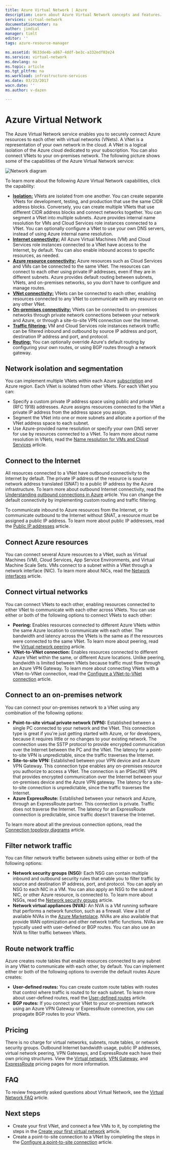 ```yaml
---
title: Azure Virtual Network | Azure
description: Learn about Azure Virtual Network concepts and features.
services: virtual-network
documentationcenter: na
author: jimdial
manager: timlt
editor: ''
tags: azure-resource-manager

ms.assetid: 9633de4b-a867-4ddf-be3c-a332edf02e24
ms.service: virtual-network
ms.devlang: na
ms.topic: article
ms.tgt_pltfrm: na
ms.workload: infrastructure-services
ms.date: 03/23/2017
wacn.date: ''
ms.author: v-dazen

---
```

# Azure Virtual Network

The Azure Virtual Network service enables you to securely connect Azure resources to each other with virtual networks (VNets). A VNet is a representation of your own network in the cloud. A VNet is a logical isolation of the Azure cloud dedicated to your subscription. You can also connect VNets to your on-premises network. The following picture shows some of the capabilities of the Azure Virtual Network service:

![Network diagram](./media/virtual-networks-overview/virtual-network-overview.png)

To learn more about the following Azure Virtual Network capabilities, click the capability:

- **[Isolation:](#isolation)** VNets are isolated from one another. You can create separate VNets for development, testing, and production that use the same CIDR address blocks. Conversely, you can create multiple VNets that use different CIDR address blocks and connect networks together. You can segment a VNet into multiple subnets. Azure provides internal name resolution for VMs and Cloud Services role instances connected to a VNet. You can optionally configure a VNet to use your own DNS servers, instead of using Azure internal name resolution.
- **[Internet connectivity:](#internet)** All Azure Virtual Machines (VM) and Cloud Services role instances connected to a VNet have access to the Internet, by default. You can also enable inbound access to specific resources, as needed.
- **[Azure resource connectivity:](#within-vnet)** Azure resources such as Cloud Services and VMs can be connected to the same VNet. The resources can connect to each other using private IP addresses, even if they are in different subnets. Azure provides default routing between subnets, VNets, and on-premises networks, so you don't have to configure and manage routes.
- **[VNet connectivity:](#connect-vnets)** VNets can be connected to each other, enabling resources connected to any VNet to communicate with any resource on any other VNet.
- **[On-premises connectivity:](#connect-on-premises)** VNets can be connected to on-premises networks through private network connections between your network and Azure, or through a site-to-site VPN connection over the Internet.
- **[Traffic filtering:](#filtering)** VM and Cloud Services role instances network traffic can be filtered inbound and outbound by source IP address and port, destination IP address and port, and protocol.
- **[Routing:](#routing)** You can optionally override Azure's default routing by configuring your own routes, or using BGP routes through a network gateway.

## <a name = "isolation"></a>Network isolation and segmentation

You can implement multiple VNets within each Azure [subscription](../azure-glossary-cloud-terminology.md?toc=%2fvirtual-network%2ftoc.json#subscription) and Azure region. Each VNet is isolated from other VNets. For each VNet you can:

- Specify a custom private IP address space using public and private (RFC 1918) addresses. Azure assigns resources connected to the VNet a private IP address from the address space you assign.
- Segment the VNet into one or more subnets and allocate a portion of the VNet address space to each subnet.
- Use Azure-provided name resolution or specify your own DNS server for use by resources connected to a VNet. To learn more about name resolution in VNets, read the [Name resolution for VMs and Cloud Services](virtual-networks-name-resolution-for-vms-and-role-instances.md) article.

## <a name = "internet"></a>Connect to the Internet
All resources connected to a VNet have outbound connectivity to the Internet by default. The private IP address of the resource is source network address translated (SNAT) to a public IP address by the Azure infrastructure. To learn more about outbound Internet connectivity, read the [Understanding outbound connections in Azure](../load-balancer/load-balancer-outbound-connections.md?toc=%2fvirtual-network%2ftoc.json#standalone-vm-with-no-instance-level-public-ip-address) article. You can change the default connectivity by implementing custom routing and traffic filtering.

To communicate inbound to Azure resources from the Internet, or to communicate outbound to the Internet without SNAT, a resource must be assigned a public IP address. To learn more about public IP addresses, read the [Public IP addresses](virtual-network-public-ip-address.md) article.

## <a name="within-vnet"></a>Connect Azure resources
You can connect several Azure resources to a VNet, such as Virtual Machines (VM), Cloud Services, App Service Environments, and Virtual Machine Scale Sets. VMs connect to a subnet within a VNet through a network interface (NIC). To learn more about NICs, read the [Network interfaces](virtual-network-network-interface.md) article.

## <a name="connect-vnets"></a>Connect virtual networks

You can connect VNets to each other, enabling resources connected to either VNet to communicate with each other across VNets. You can use either or both of the following options to connect VNets to each other:

- **Peering:** Enables resources connected to different Azure VNets within the same Azure location to communicate with each other. The bandwidth and latency across the VNets is the same as if the resources were connected to the same VNet. To learn more about peering, read the [Virtual network peering](virtual-network-peering-overview.md) article.
- **VNet-to-VNet connection:** Enables resources connected to different Azure VNet within the same, or different Azure locations. Unlike peering, bandwidth is limited between VNets because traffic must flow through an Azure VPN Gateway. To learn more about connecting VNets with a VNet-to-VNet connection, read the [Configure a VNet-to-VNet connection](../vpn-gateway/vpn-gateway-howto-vnet-vnet-resource-manager-portal.md?toc=%2fvirtual-network%2ftoc.json) article.

## <a name="connect-on-premises"></a>Connect to an on-premises network

You can connect your on-premises network to a VNet using any combination of the following options:

- **Point-to-site virtual private network (VPN):** Established between a single PC connected to your network and the VNet. This connection type is great if you're just getting started with Azure, or for developers, because it requires little or no changes to your existing network. The connection uses the SSTP protocol to provide encrypted communication over the Internet between the PC and the VNet. The latency for a point-to-site VPN is unpredictable, since the traffic traverses the Internet.
- **Site-to-site VPN:** Established between your VPN device and an Azure VPN Gateway. This connection type enables any on-premises resource you authorize to access a VNet. The connection is an IPSec/IKE VPN that provides encrypted communication over the Internet between your on-premises device and the Azure VPN gateway. The latency for a site-to-site connection is unpredictable, since the traffic traverses the Internet.
- **Azure ExpressRoute:** Established between your network and Azure, through an ExpressRoute partner. This connection is private. Traffic does not traverse the Internet. The latency for an ExpressRoute connection is predictable, since traffic doesn't traverse the Internet.

To learn more about all the previous connection options, read the [Connection topology diagrams](../vpn-gateway/vpn-gateway-about-vpngateways.md?toc=%2fvirtual-network%2ftoc.json#a-namediagramsaconnection-topology-diagrams) article.

## <a name="filtering"></a>Filter network traffic
You can filter network traffic between subnets using either or both of the following options:

- **Network security groups (NSG):** Each NSG can contain multiple inbound and outbound security rules that enable you to filter traffic by source and destination IP address, port, and protocol. You can apply an NSG to each NIC in a VM. You can also apply an NSG to the subnet a NIC, or other Azure resource, is connected to. To learn more about NSGs, read the [Network security groups](virtual-networks-nsg.md) article.
- **Network virtual appliances (NVA):** An NVA is a VM running software that performs a network function, such as a firewall. View a list of available NVAs in the [Azure Marketplace](https://azuremarketplace.microsoft.com/marketplace/apps/category/networking?page=1&subcategories=appliances). NVAs are also available that provide WAN optimization and other network traffic functions. NVAs are typically used with user-defined or BGP routes. You can also use an NVA to filter traffic between VNets.

## <a name="routing"></a>Route network traffic

Azure creates route tables that enable resources connected to any subnet in any VNet to communicate with each other, by default. You can implement either or both of the following options to override the default routes Azure creates:

- **User-defined routes:** You can create custom route tables with routes that control where traffic is routed to for each subnet. To learn more about user-defined routes, read the [User-defined routes](virtual-networks-udr-overview.md) article.
- **BGP routes:** If you connect your VNet to your on-premises network using an Azure VPN Gateway or ExpressRoute connection, you can propagate BGP routes to your VNets.

## Pricing

There is no charge for virtual networks, subnets, route tables, or network security groups. Outbound Internet bandwidth usage, public IP addresses, virtual network peering, VPN Gateways, and ExpressRoute each have their own pricing structures. View the [Virtual network](https://www.azure.cn/pricing/details/networking/), [VPN Gateway](https://www.azure.cn/pricing/details/vpn-gateway/), and [ExpressRoute](https://www.azure.cn/pricing/details/expressroute/) pricing pages for more information.

## FAQ

To review frequently asked questions about Virtual Network, see the [Virtual Network FAQ](virtual-networks-faq.md) article.

## <a name="next-steps"></a>Next steps

- Create your first VNet, and connect a few VMs to it, by completing the steps in the [Create your first virtual network](virtual-network-get-started-vnet-subnet.md) article.
- Create a point-to-site connection to a VNet by completing the steps in the [Configure a point-to-site connection](../vpn-gateway/vpn-gateway-howto-point-to-site-resource-manager-portal.md?toc=%2fvirtual-network%2ftoc.json) article.
